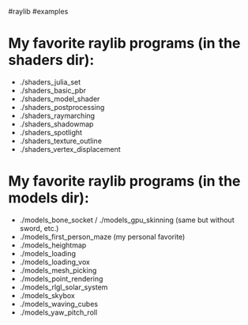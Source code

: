 #raylib
#examples

# My favorite raylib programs (in the shaders dir):
- ./shaders_julia_set
- ./shaders_basic_pbr
- ./shaders_model_shader
- ./shaders_postprocessing
- ./shaders_raymarching
- ./shaders_shadowmap
- ./shaders_spotlight
- ./shaders_texture_outline
- ./shaders_vertex_displacement

# My favorite raylib programs (in the models dir):
- ./models_bone_socket / ./models_gpu_skinning (same but without sword, etc.)
- ./models_first_person_maze (my personal favorite)
- ./models_heightmap
- ./models_loading
- ./models_loading_vox
- ./models_mesh_picking
- ./models_point_rendering
- ./models_rlgl_solar_system
- ./models_skybox
- ./models_waving_cubes
- ./models_yaw_pitch_roll
